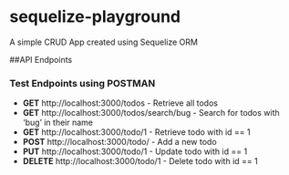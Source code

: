 # sequelize-playground
A simple CRUD App created using Sequelize ORM

##API Endpoints
### Test Endpoints using POSTMAN
- **GET** http://localhost:3000/todos - Retrieve all todos
- **GET** http://localhost:3000/todos/search/bug - Search for todos with ‘bug’ in their name
- **GET** http://localhost:3000/todo/1 - Retrieve todo with id == 1
- **POST** http://localhost:3000/todo/ - Add a new todo
- **PUT** http://localhost:3000/todo/1 - Update todo with id == 1
- **DELETE** http://localhost:3000/todo/1 - Delete todo with id == 1
